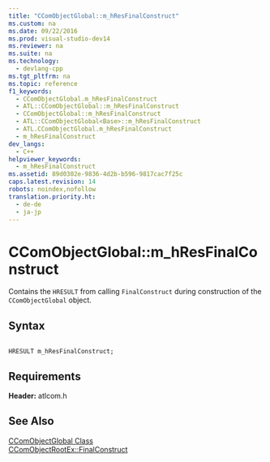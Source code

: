```yaml
---
title: "CComObjectGlobal::m_hResFinalConstruct"
ms.custom: na
ms.date: 09/22/2016
ms.prod: visual-studio-dev14
ms.reviewer: na
ms.suite: na
ms.technology: 
  - devlang-cpp
ms.tgt_pltfrm: na
ms.topic: reference
f1_keywords: 
  - CComObjectGlobal.m_hResFinalConstruct
  - ATL::CComObjectGlobal::m_hResFinalConstruct
  - CComObjectGlobal::m_hResFinalConstruct
  - ATL::CComObjectGlobal<Base>::m_hResFinalConstruct
  - ATL.CComObjectGlobal.m_hResFinalConstruct
  - m_hResFinalConstruct
dev_langs: 
  - C++
helpviewer_keywords: 
  - m_hResFinalConstruct
ms.assetid: 89d0302e-9836-4d2b-b596-9817cac7f25c
caps.latest.revision: 14
robots: noindex,nofollow
translation.priority.ht: 
  - de-de
  - ja-jp
---
```

# CComObjectGlobal::m_hResFinalConstruct
Contains the `HRESULT` from calling `FinalConstruct` during construction of the `CComObjectGlobal` object.  
  
## Syntax  
  
```  
  
HRESULT m_hResFinalConstruct;  
```  
  
## Requirements  
 **Header:** atlcom.h  
  
## See Also  
 [CComObjectGlobal Class](../vs140/ccomobjectglobal-class.md)   
 [CComObjectRootEx::FinalConstruct](../vs140/ccomobjectrootex--finalconstruct.md)